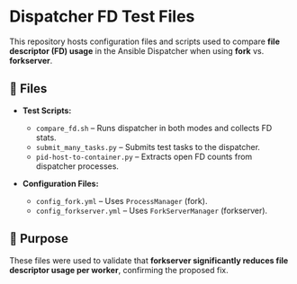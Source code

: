 # Dispatcher FD Test Files

This repository hosts configuration files and scripts used to compare **file descriptor (FD) usage** in the Ansible Dispatcher when using **fork** vs. **forkserver**.

## 📂 Files  
- **Test Scripts:**
  - `compare_fd.sh` – Runs dispatcher in both modes and collects FD stats.
  - `submit_many_tasks.py` – Submits test tasks to the dispatcher.
  - `pid-host-to-container.py` – Extracts open FD counts from dispatcher processes.

- **Configuration Files:**
  - `config_fork.yml` – Uses `ProcessManager` (fork).
  - `config_forkserver.yml` – Uses `ForkServerManager` (forkserver).

## 📌 Purpose  
These files were used to validate that **forkserver significantly reduces file descriptor usage per worker**, confirming the proposed fix.

